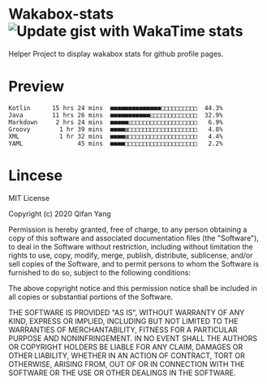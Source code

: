  # Wakabox-stats ![Update gist with WakaTime stats](https://github.com/underwindfall/wakabox-stats/workflows/Update%20gist%20with%20WakaTime%20stats/badge.svg)

  Helper Project to display wakabox stats for github profile pages. 
 # Preview 
  
  ```  
 Kotlin      15 hrs 24 mins  ■■■■■■■■■■■■■■□□□□□□□□□□  44.3%
Java        11 hrs 26 mins  ■■■■■■■■■■■◱□□□□□□□□□□□□  32.9%
Markdown     2 hrs 24 mins  ■■■■■◱□□□□□□□□□□□□□□□□□□   6.9%
Groovy        1 hr 39 mins  ■■■■▥□□□□□□□□□□□□□□□□□□□   4.8%
XML           1 hr 32 mins  ■■■■▥□□□□□□□□□□□□□□□□□□□   4.4%
YAML               45 mins  ■■■■□□□□□□□□□□□□□□□□□□□□   2.2% 
 ``` 
  
 
 # Lincese 

  MIT License

  Copyright (c) 2020 Qifan Yang
  
  Permission is hereby granted, free of charge, to any person obtaining a copy
  of this software and associated documentation files (the "Software"), to deal
  in the Software without restriction, including without limitation the rights
  to use, copy, modify, merge, publish, distribute, sublicense, and/or sell
  copies of the Software, and to permit persons to whom the Software is
  furnished to do so, subject to the following conditions:
  
  The above copyright notice and this permission notice shall be included in all
  copies or substantial portions of the Software.
  
  THE SOFTWARE IS PROVIDED "AS IS", WITHOUT WARRANTY OF ANY KIND, EXPRESS OR
  IMPLIED, INCLUDING BUT NOT LIMITED TO THE WARRANTIES OF MERCHANTABILITY,
  FITNESS FOR A PARTICULAR PURPOSE AND NONINFRINGEMENT. IN NO EVENT SHALL THE
  AUTHORS OR COPYRIGHT HOLDERS BE LIABLE FOR ANY CLAIM, DAMAGES OR OTHER
  LIABILITY, WHETHER IN AN ACTION OF CONTRACT, TORT OR OTHERWISE, ARISING FROM,
  OUT OF OR IN CONNECTION WITH THE SOFTWARE OR THE USE OR OTHER DEALINGS IN THE
  SOFTWARE.
